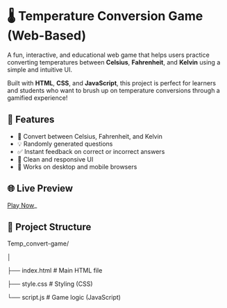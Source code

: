 # 🌡️ Temperature Conversion Game (Web-Based)

A fun, interactive, and educational web game that helps users practice converting temperatures between **Celsius**, **Fahrenheit**, and **Kelvin** using a simple and intuitive UI.

Built with **HTML**, **CSS**, and **JavaScript**, this project is perfect for learners and students who want to brush up on temperature conversions through a gamified experience!

## 🚀 Features

- 🔄 Convert between Celsius, Fahrenheit, and Kelvin
- 💡 Randomly generated questions
- ✅ Instant feedback on correct or incorrect answers
- 🎨 Clean and responsive UI
- 📱 Works on desktop and mobile browsers

## 🌐 Live Preview

[Play Now](https://rajvandana.github.io/Temp_convert-game/)_

## 📁 Project Structure

Temp_convert-game/

│

├── index.html # Main HTML file

├── style.css # Styling (CSS)

└── script.js # Game logic (JavaScript)
